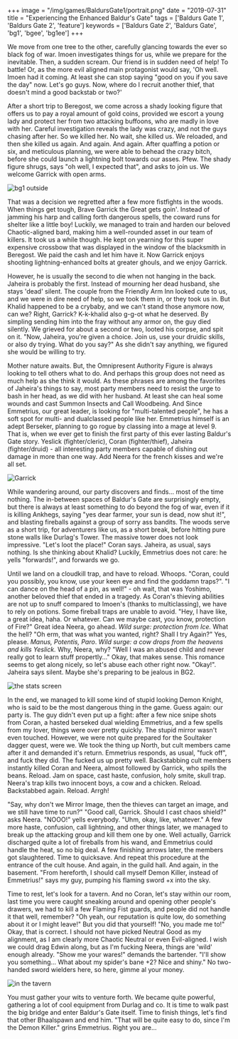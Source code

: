 +++
image = "/img/games/BaldursGate1/portrait.png"
date = "2019-07-31"
title = "Experiencing the Enhanced Baldur's Gate"
tags = ['Baldurs Gate 1', 'Baldurs Gate 2', 'feature']
keywords = ['Baldurs Gate 2', 'Baldurs Gate', 'bg1', 'bgee', 'bg1ee']
+++

We move from one tree to the other, carefully glancing towards the ever so black fog of war. Imoen investigates things for us, while we prepare for the inevitable. Then, a sudden scream. Our friend is in sudden need of help! To battle! Or, as the more evil aligned main protagonist would say, 'Oh well. Imoen had it coming. At least she can stop saying "good on you if you save the day" now. Let's go guys. Now, where do I recruit another thief, that doesn't mind a good backstab or two?' 

After a short trip to Beregost, we come across a shady looking figure that offers us to pay a royal amount of gold coins, provided we escort a young lady and protect her from two attacking buffoons, who are madly in love with her. Careful investigation reveals the lady was crazy, and not the guys chasing after her. So we killed her. No wait, she killed us. We reloaded, and then she killed us again. And again. And again. After quaffing a potion or six, and meticulous planning, we were able to behead the crazy bitch, before she could launch a lightning bolt towards our asses. Pfew. The shady figure shrugs, says "oh well, I expected that", and asks to join us. We welcome Garrick with open arms. 

![bg1 outside](/img/games/BaldursGate1/bg1_outside.png)

That was a decision we regretted after a few more fistfights in the woods. When things get tough, Brave Garrick the Great gets goin'. Instead of jamming his harp and calling forth dangerous spells, the coward runs for shelter like a little boy! Luckily, we managed to train and harden our beloved Chaotic-aligned bard, making him a well-rounded asset in our team of killers. It took us a while though. He kept on yearning for this super expensive crossbow that was displayed in the window of the blacksmith in Beregost. We paid the cash and let him have it. Now Garrick enjoys shooting lightning-enhanced bolts at greater ghouls, and we enjoy Garrick. 

However, he is usually the second to die when not hanging in the back. Jaheira is probably the first. Instead of mourning her dead husband, she stays 'dead' silent. The couple from the Friendly Arm Inn looked cute to us, and we were in dire need of help, so we took them in, or they took us in. But Khalid happened to be a crybaby, and we can't stand those anymore now, can we? Right, Garrick? K-k-khalid also g-g-ot what he deserved. By simpling sending him into the fray without any armor on, the guy died silently. We grieved for about a second or two, looted his corpse, and spit on it. "Now, Jaheira, you're given a choice. Join us, use your druidic skills, or also dy trying. What do you say?" As she didn't say anything, we figured she would be willing to try. 

Mother nature awaits. But, the Omnipresent Authority Figure is always looking to tell others what to do. And perhaps this group does not need as much help as she think it would. As these phrases are among the favorites of Jaheira's things to say, most party members need to resist the urge to bash in her head, as we did with her husband. At least she can heal some wounds and cast Summon Insects and Call Woodbeing. And Since Emmetrius, our great leader, is looking for "multi-talented people", he has a soft spot for multi- and dualclassed people like her. Emmetrius himself is an adept Berseker, planning to go rogue by classing into a mage at level 9. That is, when we ever get to finish the first party of this ever lasting Baldur's Gate story. Yeslick (fighter/cleric), Coran (fighter/thief), Jaheira (fighter/druid) - all interesting party members capable of dishing out damage in more than one way. Add Neera for the french kisses and we're all set. 

![Garrick](/img/games/BaldursGate1/bg1_garrick.png)

While wandering around, our party discovers and finds... most of the time nothing. The in-between spaces of Baldur's Gate are surprisingly empty, but there is always at least something to do beyond the fog of war, even if it is killing Ankhegs, saying "yes dear farmer, your sun is dead, now shut it!", and blasting fireballs against a group of sorry ass bandits. The woods serve as a short trip, for adventurers like us, as a short break, before hitting pure stone walls like Durlag's Tower. The massive tower does not look impressive. "Let's loot the place!" Coran says. Jaheira, as usual, says nothing. Is she thinking about Khalid? Luckily, Emmetrius does not care: he yells "forwards!", and forwards we go. 

Until we land on a cloudkill trap, and have to reload. Whoops. "Coran, could you possibly, you know, use your keen eye and find the goddamn traps?". "I can dance on the head of a pin, as well!" - oh wait, that was Yoshimo, another beloved thief that ended in a tragedy. As Coran's thieving abilities are not up to snuff compared to Imoen's (thanks to multiclassing), we have to rely on potions. Some fireball traps are unable to avoid. "Hey, I have like, a great idea, haha. Or whatever. Can we maybe cast, you know, protection of Fire?" Great idea Neera, go ahead. _Wild surge: protection from Ice._ What the hell? "Oh erm, that was what you wanted, right? Shall I try Again?" Yes, please. _Manus, Potentis, Paro_. _Wild surge: a cow drops from the heavens and kills Yeslick._ Why, Neera, why? "Well I was an abused child and never really got to learn stuff propertly..." Okay, that makes sense. This romance seems to get along nicely, so let's abuse each other right now. "Okay!". Jaheira says silent. Maybe she's preparing to be jealous in BG2.

![the stats screen](/img/games/BaldursGate1/bg1_stats.png)

In the end, we managed to kill some kind of stupid looking Demon Knight, who is said to be the most dangerous thing in the game. Guess again: our party is. The guy didn't even put up a fight: after a few nice snipe shots from Coran, a hasted berseked dual wielding Emmetrius, and a few spells from my lover, things were over pretty quickly. The stupid mirror wasn't even touched. However, we were not quite prepared for the Soultaker dagger quest, were we. We took the thing up North, but cult members came after it and demanded it's return. Emmetrius responds, as usual, "fuck off", and fuck they did. The fucked us up pretty well. Backstabbing cult members instantly killed Coran and Neera, almost followed by Garrick, who spills the beans. Reload. Jam on space, cast haste, confusion, holy smite, skull trap. Neera's trap kills two innocent boys, a cow and a chicken. Reload. Backstabbed again. Reload. Arrgh!

"Say, why don't we Mirror Image, then the thieves can target an image, and we still have time to run?" "Good call, Garrick. Should I cast chaos shield?" asks Neera. "NOOO!" yells everybody. "Uhm, okay, like, whatever." A few more haste, confusion, call lightning, and other things later, we managed to break up the attacking group and kill them one by one. Well actually, Garrick discharged quite a lot of fireballs from his wand, and Emmetrius could handle the heat, so no big deal. A few finishing arrows later, the members got slaughtered. Time to quicksave. And repeat this procedure at the entrance of the cult house. And again, in the guild hall. And again, in the basement. "From hereforth, I should call myself Demon Killer, instead of Emmetrius!" says my guy, pumping his flaming sword +x into the sky. 

Time to rest, let's look for a tavern. And no Coran, let's stay within our room, last time you were caught sneaking around and opening other people's drawers, we had to kill a few Flaming Fist guards, and people did not handle it that well, remember? "Oh yeah, our reputation is quite low, do something about it or I might leave!" But you did that yourself! "No, you made me to!" Okay, that is correct. I should not have picked Neutral Good as my alignment, as I am clearly more Chaotic Neutral or even Evil-aligned. I wish we could drag Edwin along, but as I'm fucking Neera, things are 'wild' enough already. "Show me your wares!" demands the bartender. "I'll show you something... What about my spider's bane +2? Nice and shiny." No two-handed sword wielders here, so here, gimme al your money. 

![in the tavern](/img/games/BaldursGate1/bg1_tavern.png)

You must gather your wits to venture forth. We became quite powerful, gathering a lot of cool equipment from Durlag and co. It is time to walk past the big bridge and enter Baldur's Gate itself. Time to finish things, let's find that other Bhaalspawn and end him. "That will be quite easy to do, since I'm the Demon Killer." grins Emmetrius. Right you are... 
